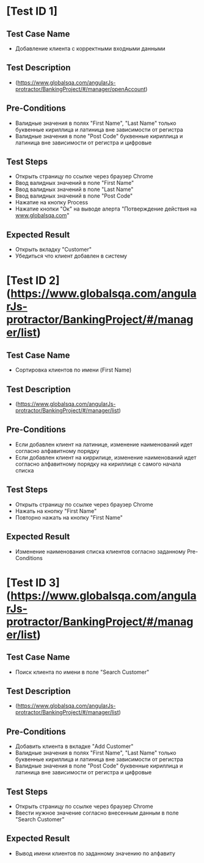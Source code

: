 #  [Test ID 1] 
## Test Case Name
* Добавление клиента с корректными входными данными
## Test Description
* (https://www.globalsqa.com/angularJs-protractor/BankingProject/#/manager/openAccount)
## Pre-Conditions
* Валидные значения в полях "First Name", "Last Name" только буквенные кириллица и латиница вне зависимости от регистра
* Валидные значения в поле "Post Code" буквенные кириллица и латиница вне зависимости от регистра и цифровые 
## Test Steps
* Открыть страницу по ссылке через браузер Chrome   
* Ввод валидных значений в поле "First Name"
* Ввод валидных значений в поле "Last Name"
* Ввод валидных значений в поле "Post Code"
* Нажатие на кнопку Process
* Нажатие кнопки "Ок" на выводе алерта "Потверждение действия на www.globalsqa.com" 
## Expected Result
* Открыть вкладку "Customer"
* Убедиться что клиент добавлен в систему 


#  [Test ID 2] (https://www.globalsqa.com/angularJs-protractor/BankingProject/#/manager/list)
## Test Case Name
* Сортировка клиентов по имени (First Name)
## Test Description
* (https://www.globalsqa.com/angularJs-protractor/BankingProject/#/manager/list)
## Pre-Conditions
* Если добавлен клиент на латинице, изменение наименований идет согласно алфавитному порядку
* Если добавлен клиент на киррилице, изменение наименований идет согласно алфавитному порядку на кириллице с самого начала списка
## Test Steps
* Открыть страницу по ссылке через браузер Chrome
* Нажать на кнопку "First Name"
* Повторно нажать на кнопку "First Name"
## Expected Result 
* Изменение наименования списка клиентов согласно заданному Pre-Conditions


#  [Test ID 3] (https://www.globalsqa.com/angularJs-protractor/BankingProject/#/manager/list)
## Test Case Name
* Поиск клиента по имени в поле "Search Customer"
## Test Description
* (https://www.globalsqa.com/angularJs-protractor/BankingProject/#/manager/list)
## Pre-Conditions
* Добавить клиента в вкладке "Add Customer"
* Валидные значения в полях "First Name", "Last Name" только буквенные кириллица и латиница вне зависимости от регистра
* Валидные значения в поле "Post Code" буквенные кириллица и латиница вне зависимости от регистра и цифровые
## Test Steps
* Открыть страницу по ссылке через браузер Chrome
* Ввести нужное значение согласно внесенным данным в поле "Search Customer"
## Expected Result 
* Вывод имени клиентов по заданному значению по алфавиту


